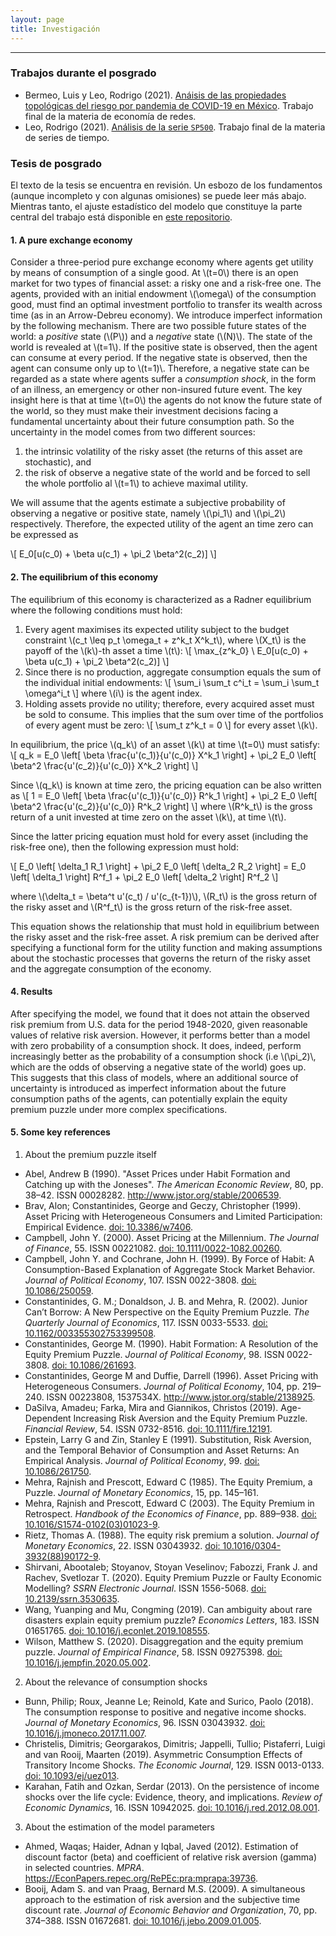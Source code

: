 ```yaml
---
layout: page
title: Investigación
---
```


---

### Trabajos durante el posgrado

* Bermeo, Luis y Leo, Rodrigo (2021). [Anáisis de las propiedades topológicas del riesgo por pandemia de COVID-19 en México](/static/analisis_topologico.pdf). Trabajo final de la materia de economía de redes.
* Leo, Rodrigo (2021). [Análisis de la serie `SP500`](/static/proyecto_series.pdf). Trabajo final de la materia de series de tiempo.

### Tesis de posgrado

El texto de la tesis se encuentra en revisión. Un esbozo de los fundamentos (aunque incompleto y con algunas omisiones) se puede leer más abajo. Mientras tanto, el ajuste estadístico del modelo que constituye la parte central del trabajo está disponible en [este repositorio](https://github.com/r-leo/tesis-colmex).

#### 1. A pure exchange economy

Consider a three-period pure exchange economy where agents get utility by means of consumption of a single good. At \\(t=0\\) there is an open market for two types of financial asset: a risky one and a risk-free one. The agents, provided with an initial endowment \\(\omega\\) of the consumption good, must find an optimal investment portfolio to transfer its wealth across time (as in an Arrow-Debreu economy). We introduce imperfect information by the following mechanism. There are two possible future states of the world: a *positive* state (\\(P\\)) and a *negative* state (\\(N)\\). The state of the world is revealed at \\(t=1\\). If the positive state is observed, then the agent can consume at every period. If the negative state is observed, then the agent can consume only up to \\(t=1)\\. Therefore, a negative state can be regarded as a  state where agents suffer a *consumption shock*, in the form of an illness, an emergency or other non-insured future event. The key insight here is that at time \\(t=0\\) the agents do not know the future state of the world, so they must make their investment decisions facing a fundamental uncertainty about their future consumption path. So the uncertainty in the model comes from two different sources:

1. the intrinsic volatility of the risky asset (the returns of this asset are stochastic), and
1. the risk of observe a negative state of the world and be forced to sell the whole portfolio al \\(t=1\\) to achieve maximal utility.

We will assume that the agents estimate a subjective probability of observing a negative or positive state, namely \\(\pi_1\\) and \\(\pi_2\\) respectively. Therefore, the expected utility of the agent an time zero can be expressed as

\\[ E_0[u(c_0) + \beta u(c_1) + \pi_2 \beta^2(c_2)] \\]

#### 2. The equilibrium of this economy

The equilibrium of this economy is characterized as a Radner equilibrium where the following conditions must hold:

1. Every agent maximises its expected utility subject to the budget constraint \\(c_t \leq p_t \omega_t + z^k_t X^k_t\\), where \\(X_t\\) is the payoff of the \\(k\\)-th asset a time \\(t\\):
\\[ \max_{z^k_0} \ E_0[u(c_0) + \beta u(c_1) + \pi_2 \beta^2(c_2)] \\]
1. Since there is no production, aggregate consumption equals the sum of the individual initial endowments:
\\[ \sum_i \sum_t c^i_t = \sum_i \sum_t \omega^i_t \\]
where \\(i\\) is the agent index.
1. Holding assets provide no utility; therefore, every acquired asset must be sold to consume. This implies that the sum over time of the portfolios of every agent must be zero:
\\[ \sum_t z^k_t = 0 \\]
for every asset \\(k\\).

In equilibrium, the price \\(q_k\\) of an asset \\(k\\) at time \\(t=0\\) must satisfy:
\\[ q_k = E_0 \left[ \beta \frac{u'(c_1)}{u'(c_0)} X^k_1 \right] + \pi_2 E_0 \left[ \beta^2 \frac{u'(c_2)}{u'(c_0)} X^k_2 \right] \\]

Since \\(q_k\\) is known at time zero, the pricing equation can be also written as
\\[ 1 = E_0 \left[ \beta \frac{u'(c_1)}{u'(c_0)} R^k_1 \right] + \pi_2 E_0 \left[ \beta^2 \frac{u'(c_2)}{u'(c_0)} R^k_2 \right] \\]
where \\(R^k_t\\) is the gross return of a unit invested at time zero on the asset \\(k\\), at time \\(t\\).

Since the latter pricing equation must hold for every asset (including the risk-free one), then the following expression must hold:

\\[ E_0 \left[ \delta_1 R_1 \right] + \pi_2 E_0 \left[ \delta_2 R_2 \right] = E_0 \left[ \delta_1 \right] R^f_1 + \pi_2 E_0 \left[ \delta_2 \right] R^f_2 \\]

where \\(\delta_t = \beta^t u'(c_t) / u'(c_{t-1})\\), \\(R_t\\) is the gross return of the risky asset and \\(R^f_t\\) is the gross return of the risk-free asset.

This equation shows the relationship that must hold in equilibrium between the risky asset and the risk-free asset. A risk premium can be derived after specifying a functional form for the utility function and making assumptions about the stochastic processes that governs the return of the risky asset and the aggregate consumption of the economy.

#### 4. Results

After specifying the model, we found that it does not attain the observed risk premium from U.S. data for the period 1948-2020, given reasonable values of relative risk aversion. However, it performs better than a model with zero probability of a consumption shock. It does, indeed, perform increasingly better as the probability of a consumption shock (i.e \\(\pi_2)\\, which are the odds of observing a negative state of the world) goes up. This suggests that this class of models, where an additional source of uncertainty is introduced as imperfect information about the future consumption paths of the agents, can potentially explain the equity premium puzzle under more complex specifications.

#### 5. Some key references

1. About the premium puzzle itself

  * Abel, Andrew B (1990). "Asset Prices under Habit Formation and Catching up with the Joneses". *The American Economic Review*, 80, pp. 38–42. ISSN 00028282. <http://www.jstor.org/stable/2006539>.
  * Brav, Alon; Constantinides, George and Geczy, Christopher (1999). Asset Pricing with Heterogeneous Consumers and Limited Participation: Empirical Evidence. [doi: 10.3386/w7406](https://doi.org/10.3386/w7406).
  * Campbell, John Y. (2000). Asset Pricing at the Millennium. *The Journal of Finance*, 55. ISSN 00221082. [doi: 10.1111/0022-1082.00260](https://doi.org/10.1111/0022-1082.00260).
  * Campbell, John Y. and Cochrane, John H. (1999). By Force of Habit: A Consumption-Based Explanation of Aggregate Stock Market Behavior. *Journal of Political Economy*, 107. ISSN 0022-3808. [doi: 10.1086/250059](https://doi.org/10.1086/250059).
  * Constantinides, G. M.; Donaldson, J. B. and Mehra, R. (2002). Junior Can’t Borrow: A New Perspective on the Equity Premium Puzzle. *The Quarterly Journal of Economics*, 117. ISSN 0033-5533. [doi: 10.1162/003355302753399508](https:/doi.org/10.1162/003355302753399508).
  * Constantinides, George M. (1990). Habit Formation: A Resolution of the Equity Premium Puzzle. *Journal of Political Economy*, 98. ISSN 0022-3808. [doi: 10.1086/261693](https://doi.org/10.1086/261693).
  * Constantinides, George M and Duffie, Darrell (1996). Asset Pricing with Heterogeneous Consumers. *Journal of Political Economy*, 104, pp. 219–240. ISSN 00223808, 1537534X. <http://www.jstor.org/stable/2138925>.
  * DaSilva, Amadeu; Farka, Mira and Giannikos, Christos (2019). Age-Dependent Increasing Risk Aversion and the Equity Premium Puzzle. *Financial Review*, 54. ISSN 0732-8516. [doi: 10.1111/fire.12191](https://doi.org/10.1111/fire.12191).
  * Epstein, Larry G and Zin, Stanley E (1991). Substitution, Risk Aversion, and the Temporal Behavior of Consumption and Asset Returns: An Empirical Analysis. *Journal of Political Economy*, 99. [doi: 10.1086/261750](https://doi.org/10.1086/261750).
  * Mehra, Rajnish and Prescott, Edward C (1985). The Equity Premium, a Puzzle. *Journal of Monetary Economics*, 15, pp. 145–161.
  * Mehra, Rajnish and Prescott, Edward C (2003). The Equity Premium in Retrospect. *Handbook of the Economics of Finance*, pp. 889–938. [doi: 10.1016/S1574-0102(03)01023-9](https://doi.org/10.1016/S1574-0102(03)01023-9).
  * Rietz, Thomas A. (1988). The equity risk premium a solution. *Journal of Monetary Economics*, 22. ISSN 03043932. [doi: 10.1016/0304-3932(88)90172-9](https://doi.org/10.1016/0304-3932(88)90172-9).
  * Shirvani, Abootaleb; Stoyanov, Stoyan Veselinov; Fabozzi, Frank J. and Rachev, Svetlozar T. (2020). Equity Premium Puzzle or Faulty Economic Modelling? *SSRN Electronic Journal*. ISSN 1556-5068. [doi: 10.2139/ssrn.3530635](https://doi.org/10.2139/ssrn.3530635).
  * Wang, Yuanping and Mu, Congming (2019). Can ambiguity about rare disasters explain equity premium puzzle? *Economics Letters*, 183. ISSN 01651765. [doi: 10.1016/j.econlet.2019.108555](https://doi.org/10.1016/j.econlet.2019.108555).
  * Wilson, Matthew S. (2020). Disaggregation and the equity premium puzzle. *Journal of Empirical Finance*, 58. ISSN 09275398. [doi: 10.1016/j.jempfin.2020.05.002](https://doi.org/10.1016/j.jempfin.2020.05.002).

2.  About the relevance of consumption shocks

  * Bunn, Philip; Roux, Jeanne Le; Reinold, Kate and Surico, Paolo (2018). The consumption response to positive and negative income shocks. *Journal of Monetary Economics*, 96. ISSN 03043932. [doi: 10.1016/j.jmoneco.2017.11.007](https://doi.org/10.1016/j.jmoneco.2017.11.007).
  * Christelis, Dimitris; Georgarakos, Dimitris; Jappelli, Tullio; Pistaferri, Luigi and van Rooij, Maarten (2019). Asymmetric Consumption Effects of Transitory Income Shocks. *The Economic Journal*, 129. ISSN 0013-0133. [doi: 10.1093/ej/uez013](https://doi.org/10.1093/ej/uez013).
  * Karahan, Fatih and Ozkan, Serdar (2013). On the persistence of income shocks over the life cycle: Evidence, theory, and implications. *Review of Economic Dynamics*, 16. ISSN 10942025. [doi: 10.1016/j.red.2012.08.001](https://doi.org/10.1016/j.red.2012.08.001).

3. About the estimation of the model parameters

  * Ahmed, Waqas; Haider, Adnan y Iqbal, Javed (2012). Estimation of discount factor (beta) and coefficient of relative risk aversion (gamma) in selected countries. *MPRA*. <https://EconPapers.repec.org/RePEc:pra:mprapa:39736>.
  * Booij, Adam S. and van Praag, Bernard M.S. (2009). A simultaneous approach to the estimation of risk aversion and the subjective time discount rate. *Journal of Economic Behavior and Organization*, 70, pp. 374–388. ISSN 01672681. [doi: 10.1016/j.jebo.2009.01.005](https://doi.org/10.1016/j.jebo.2009.01.005).
